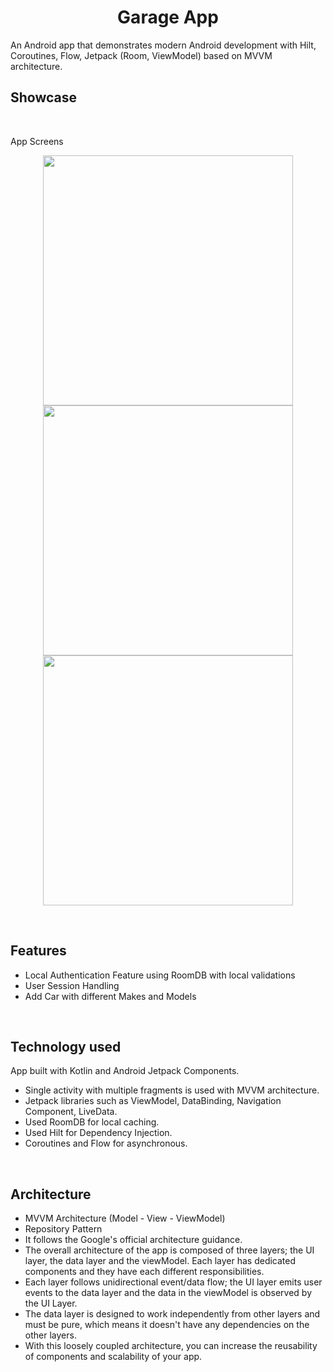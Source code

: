 <div align="center">
    <h1>Garage App</h1>

</div>
An Android app that demonstrates modern Android development with Hilt, Coroutines, Flow, Jetpack (Room, ViewModel) based on MVVM architecture.

<br>

## Showcase
<br>
<p>App Screens</p>
<p align="center">
    <img src="src/main/assets/dashboard.jpg" height="400">
    <img src="src/main/assets/login.jpg" height="400">
    <img src="src/main/assets/signup.jpg" height="400">
</p>
<br>

## Features
- Local Authentication Feature using RoomDB with local validations
- User Session Handling
- Add Car with different Makes and Models

<br>

## Technology used
App built with Kotlin and Android Jetpack Components.
- Single activity with multiple fragments is used with MVVM architecture.
- Jetpack libraries such as ViewModel, DataBinding, Navigation Component, LiveData.
- Used RoomDB for local caching.
- Used Hilt for Dependency Injection.
- Coroutines and Flow for asynchronous.

<br>

## Architecture
- MVVM Architecture (Model - View - ViewModel)
- Repository Pattern
- It follows the Google's official architecture guidance.
- The overall architecture of the app is composed of three layers; the UI layer, the data layer and the viewModel. Each layer has dedicated components and they have each different responsibilities.
- Each layer follows unidirectional event/data flow; the UI layer emits user events to the data layer and the data in the viewModel is observed by the UI Layer.
- The data layer is designed to work independently from other layers and must be pure, which means it doesn't have any dependencies on the other layers.
- With this loosely coupled architecture, you can increase the reusability of components and scalability of your app.

<br>



